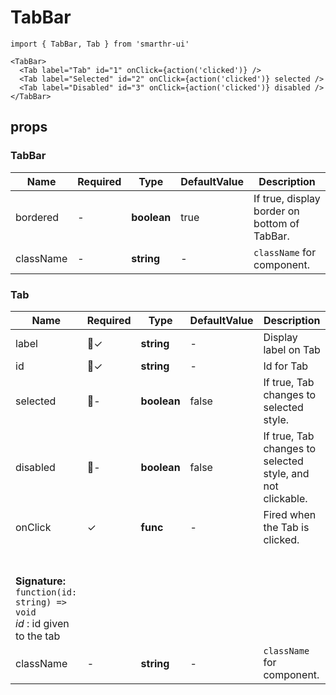 # TabBar

```tsx
import { TabBar, Tab } from 'smarthr-ui'

<TabBar>
  <Tab label="Tab" id="1" onClick={action('clicked')} />
  <Tab label="Selected" id="2" onClick={action('clicked')} selected />
  <Tab label="Disabled" id="3" onClick={action('clicked')} disabled />
</TabBar>
```

## props

### TabBar

| Name      | Required | Type        | DefaultValue | Description                                  |
| --------- | -------- | ----------- | ------------ | -------------------------------------------- |
| bordered  | -        | **boolean** | true         | If true, display border on bottom of TabBar. |
| className | -        | **string**  | -            | `className` for component.                   |

### Tab

| Name                                                                                         | Required | Type        | DefaultValue | Description                                                |
| -------------------------------------------------------------------------------------------- | -------- | ----------- | ------------ | ---------------------------------------------------------- |
| label                                                                                        | ✓        | **string**  | -            | Display label on Tab                                       |
| id                                                                                           | ✓        | **string**  | -            | Id for Tab                                                 |
| selected                                                                                     | -        | **boolean** | false        | If true, Tab changes to selected style.                    |
| disabled                                                                                     | -        | **boolean** | false        | If true, Tab changes to selected style, and not clickable. |
| onClick                                                                                      | ✓        | **func**    | -            | Fired when the Tab is clicked.                             |
| <br/><br/>**Signature:**<br/> `function(id: string) => void` <br> _id_ : id given to the tab |
| className                                                                                    | -        | **string**  | -            | `className` for component.                                 |
